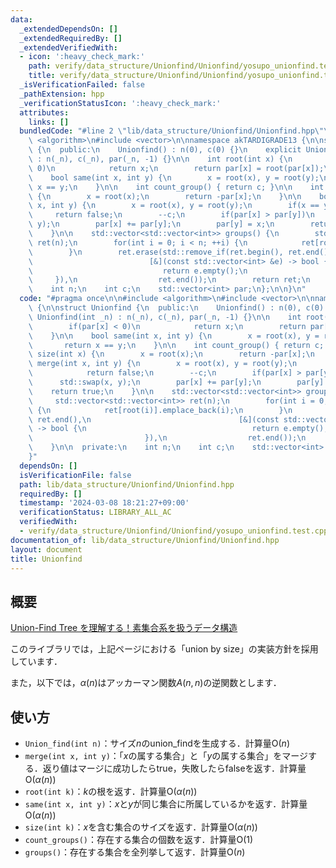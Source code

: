 ```yaml
---
data:
  _extendedDependsOn: []
  _extendedRequiredBy: []
  _extendedVerifiedWith:
  - icon: ':heavy_check_mark:'
    path: verify/data_structure/Unionfind/Unionfind/yosupo_unionfind.test.cpp
    title: verify/data_structure/Unionfind/Unionfind/yosupo_unionfind.test.cpp
  _isVerificationFailed: false
  _pathExtension: hpp
  _verificationStatusIcon: ':heavy_check_mark:'
  attributes:
    links: []
  bundledCode: "#line 2 \"lib/data_structure/Unionfind/Unionfind.hpp\"\n\n#include\
    \ <algorithm>\n#include <vector>\n\nnamespace akTARDIGRADE13 {\n\nstruct Unionfind\
    \ {\n  public:\n    Unionfind() : n(0), c(0) {}\n    explicit Unionfind(int _n)\
    \ : n(_n), c(_n), par(_n, -1) {}\n\n    int root(int x) {\n        if(par[x] <\
    \ 0)\n            return x;\n        return par[x] = root(par[x]);\n    }\n\n\
    \    bool same(int x, int y) {\n        x = root(x), y = root(y);\n        return\
    \ x == y;\n    }\n\n    int count_group() { return c; }\n\n    int size(int x)\
    \ {\n        x = root(x);\n        return -par[x];\n    }\n\n    bool merge(int\
    \ x, int y) {\n        x = root(x), y = root(y);\n        if(x == y)\n       \
    \     return false;\n        --c;\n        if(par[x] > par[y])\n            std::swap(x,\
    \ y);\n        par[x] += par[y];\n        par[y] = x;\n        return true;\n\
    \    }\n\n    std::vector<std::vector<int>> groups() {\n        std::vector<std::vector<int>>\
    \ ret(n);\n        for(int i = 0; i < n; ++i) {\n            ret[root(i)].emplace_back(i);\n\
    \        }\n        ret.erase(std::remove_if(ret.begin(), ret.end(),\n       \
    \                          [&](const std::vector<int> &e) -> bool {\n        \
    \                             return e.empty();\n                            \
    \     }),\n                  ret.end());\n        return ret;\n    }\n\n  private:\n\
    \    int n;\n    int c;\n    std::vector<int> par;\n};\n\n}\n"
  code: "#pragma once\n\n#include <algorithm>\n#include <vector>\n\nnamespace akTARDIGRADE13\
    \ {\n\nstruct Unionfind {\n  public:\n    Unionfind() : n(0), c(0) {}\n    explicit\
    \ Unionfind(int _n) : n(_n), c(_n), par(_n, -1) {}\n\n    int root(int x) {\n\
    \        if(par[x] < 0)\n            return x;\n        return par[x] = root(par[x]);\n\
    \    }\n\n    bool same(int x, int y) {\n        x = root(x), y = root(y);\n \
    \       return x == y;\n    }\n\n    int count_group() { return c; }\n\n    int\
    \ size(int x) {\n        x = root(x);\n        return -par[x];\n    }\n\n    bool\
    \ merge(int x, int y) {\n        x = root(x), y = root(y);\n        if(x == y)\n\
    \            return false;\n        --c;\n        if(par[x] > par[y])\n      \
    \      std::swap(x, y);\n        par[x] += par[y];\n        par[y] = x;\n    \
    \    return true;\n    }\n\n    std::vector<std::vector<int>> groups() {\n   \
    \     std::vector<std::vector<int>> ret(n);\n        for(int i = 0; i < n; ++i)\
    \ {\n            ret[root(i)].emplace_back(i);\n        }\n        ret.erase(std::remove_if(ret.begin(),\
    \ ret.end(),\n                                 [&](const std::vector<int> &e)\
    \ -> bool {\n                                     return e.empty();\n        \
    \                         }),\n                  ret.end());\n        return ret;\n\
    \    }\n\n  private:\n    int n;\n    int c;\n    std::vector<int> par;\n};\n\n\
    }"
  dependsOn: []
  isVerificationFile: false
  path: lib/data_structure/Unionfind/Unionfind.hpp
  requiredBy: []
  timestamp: '2024-03-08 18:21:27+09:00'
  verificationStatus: LIBRARY_ALL_AC
  verifiedWith:
  - verify/data_structure/Unionfind/Unionfind/yosupo_unionfind.test.cpp
documentation_of: lib/data_structure/Unionfind/Unionfind.hpp
layout: document
title: Unionfind
---
```


## 概要

[Union-Find Tree を理解する！素集合系を扱うデータ構造](https://algo-logic.info/union-find-tree/)

このライブラリでは，上記ページにおける「union by size」の実装方針を採用しています．

また，以下では，$\alpha(n)$はアッカーマン関数$A(n,n)$の逆関数とします．

## 使い方

- `Union_find(int n)`：サイズ$n$のunion_findを生成する．計算量$\mathrm{O}(n)$
- `merge(int x, int y)`：「$x$の属する集合」と「$y$の属する集合」をマージする．返り値はマージに成功したらtrue，失敗したらfalseを返す．計算量$\mathrm{O}(\alpha(n))$
- `root(int k)`：$k$の根を返す．計算量$\mathrm{O}(\alpha(n))$
- `same(int x, int y)`：$x$と$y$が同じ集合に所属しているかを返す．計算量$\mathrm{O}(\alpha(n))$
- `size(int k)`：$x$を含む集合のサイズを返す．計算量$\mathrm{O}(\alpha(n))$
- `count_groups()`：存在する集合の個数を返す．計算量$\mathrm{O}(1)$
- `groups()`：存在する集合を全列挙して返す．計算量$\mathrm{O}(n)$